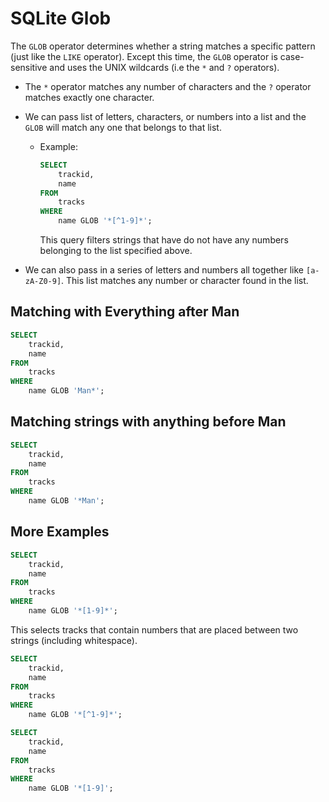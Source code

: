 # SQLite Glob

The `GLOB` operator determines whether a string matches a specific pattern (just like the `LIKE` operator). Except this time, the `GLOB` operator is case-sensitive and uses the UNIX wildcards (i.e the `*` and `?` operators).

- The `*` operator matches any number of characters and the `?` operator matches exactly one character. 

- We can pass list of letters, characters, or numbers into a list and the `GLOB` will match any one that belongs to that list.
    - Example:
        ````sql
        SELECT
            trackid,
            name
        FROM
            tracks
        WHERE
            name GLOB '*[^1-9]*';
        ````
        This query filters strings that have do not have any numbers belonging to the list specified above.
- We can also pass in a series of letters and numbers all together like `[a-zA-Z0-9]`. This list matches any number or character found in the list. 

## Matching with Everything after Man

````sql
SELECT
	trackid,
	name
FROM
	tracks
WHERE
	name GLOB 'Man*';
````

## Matching strings with anything before Man

````sql
SELECT
	trackid,
	name
FROM
	tracks
WHERE
	name GLOB '*Man';
````


## More Examples

````sql
SELECT
	trackid,
	name
FROM
	tracks
WHERE
	name GLOB '*[1-9]*';
````

This selects tracks that contain numbers that are placed between two strings (including whitespace).


````sql
SELECT
	trackid,
	name
FROM
	tracks
WHERE
	name GLOB '*[^1-9]*';
````

````sql
SELECT
	trackid,
	name
FROM
	tracks
WHERE
	name GLOB '*[1-9]';
````
